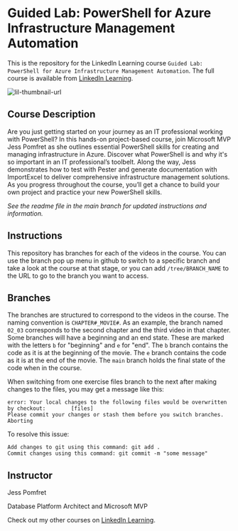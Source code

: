 # Guided Lab: PowerShell for Azure Infrastructure Management Automation
This is the repository for the LinkedIn Learning course `Guided Lab: PowerShell for Azure Infrastructure Management Automation`. The full course is available from [LinkedIn Learning][lil-course-url].

![lil-thumbnail-url]

## Course Description

Are you just getting started on your journey as an IT professional working with PowerShell? In this hands-on project-based course, join Microsoft MVP Jess Pomfret as she outlines essential PowerShell skills for creating and managing infrastructure in Azure. Discover what PowerShell is and why it's so important in an IT professional’s toolbelt. Along the way, Jess demonstrates how to test with Pester and generate documentation with ImportExcel to deliver comprehensive infrastructure management solutions. As you progress throughout the course, you’ll get a chance to build your own project and practice your new PowerShell skills.

_See the readme file in the main branch for updated instructions and information._
## Instructions
This repository has branches for each of the videos in the course. You can use the branch pop up menu in github to switch to a specific branch and take a look at the course at that stage, or you can add `/tree/BRANCH_NAME` to the URL to go to the branch you want to access.

## Branches
The branches are structured to correspond to the videos in the course. The naming convention is `CHAPTER#_MOVIE#`. As an example, the branch named `02_03` corresponds to the second chapter and the third video in that chapter. 
Some branches will have a beginning and an end state. These are marked with the letters `b` for "beginning" and `e` for "end". The `b` branch contains the code as it is at the beginning of the movie. The `e` branch contains the code as it is at the end of the movie. The `main` branch holds the final state of the code when in the course.

When switching from one exercise files branch to the next after making changes to the files, you may get a message like this:

    error: Your local changes to the following files would be overwritten by checkout:        [files]
    Please commit your changes or stash them before you switch branches.
    Aborting

To resolve this issue:
	
    Add changes to git using this command: git add .
	Commit changes using this command: git commit -m "some message"


## Instructor

Jess Pomfret

Database Platform Architect and Microsoft MVP
              

Check out my other courses on [LinkedIn Learning](https://www.linkedin.com/learning/instructors/jess-pomfret?u=104).


[0]: # (Replace these placeholder URLs with actual course URLs)

[lil-course-url]: https://www.linkedin.com/learning/guided-lab-automating-azure-infrastructure-management-with-powershell
[lil-thumbnail-url]: https://media.licdn.com/dms/image/v2/D560DAQEBVCkusLDoKg/learning-public-crop_675_1200/B56ZiBg9waG4AY-/0/1754519559915?e=2147483647&v=beta&t=vsKLMZcbCPnIyqiNOOVTN9htAMs70qRW8WWFQa6voh8
